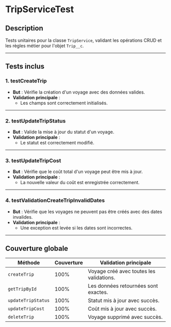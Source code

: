 # TripServiceTest

## Description
Tests unitaires pour la classe `TripService`, validant les opérations CRUD et les règles métier pour l'objet `Trip__c`.

---

## Tests inclus

### **1. testCreateTrip**
- **But** : Vérifie la création d'un voyage avec des données valides.
- **Validation principale** :
  - Les champs sont correctement initialisés.

---

### **2. testUpdateTripStatus**
- **But** : Valide la mise à jour du statut d'un voyage.
- **Validation principale** :
  - Le statut est correctement modifié.

---

### **3. testUpdateTripCost**
- **But** : Vérifie que le coût total d'un voyage peut être mis à jour.
- **Validation principale** :
  - La nouvelle valeur du coût est enregistrée correctement.

---

### **4. testValidationCreateTripInvalidDates**
- **But** : Vérifie que les voyages ne peuvent pas être créés avec des dates invalides.
- **Validation principale** :
  - Une exception est levée si les dates sont incorrectes.

---

## Couverture globale

| Méthode                 | Couverture | Validation principale                            |
|-------------------------|------------|-----------------------------------------------|
| `createTrip`            | 100%       | Voyage créé avec toutes les validations.      |
| `getTripById`           | 100%       | Les données retournées sont exactes.           |
| `updateTripStatus`      | 100%       | Statut mis à jour avec succès.                 |
| `updateTripCost`        | 100%       | Coût mis à jour avec succès.                   |
| `deleteTrip`            | 100%       | Voyage supprimé avec succès.                   |
